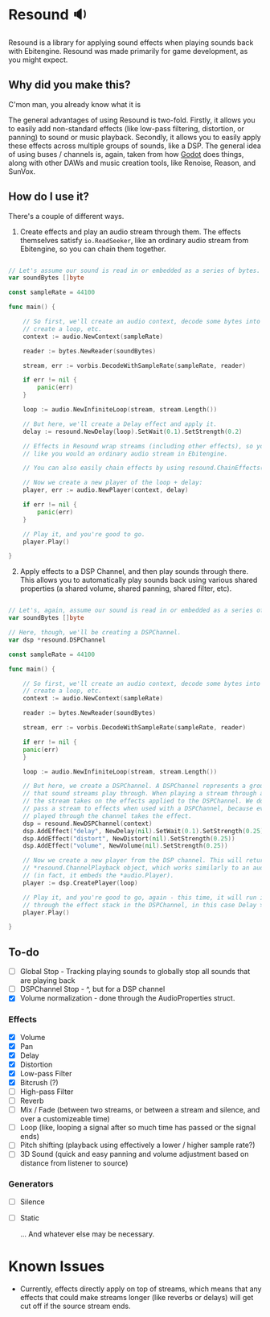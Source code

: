 # Resound 🔉

Resound is a library for applying sound effects when playing sounds back with Ebitengine. Resound was made primarily for game development, as you might expect.

## Why did you make this?

C'mon man, you already know what it is

The general advantages of using Resound is two-fold. Firstly, it allows you to easily add non-standard effects (like low-pass filtering, distortion, or panning) to sound or music playback. Secondly, it allows you to easily apply these effects across multiple groups of sounds, like a DSP. The general idea of using buses / channels is, again, taken from how [Godot](https://godotengine.org/) does things, along with other DAWs and music creation tools, like Renoise, Reason, and SunVox.

## How do I use it?

There's a couple of different ways.

1) Create effects and play an audio stream through them. The effects themselves satisfy `io.ReadSeeker`, like an ordinary audio stream from Ebitengine, so you can chain them together.

```go

// Let's assume our sound is read in or embedded as a series of bytes.
var soundBytes []byte

const sampleRate = 44100

func main() {

    // So first, we'll create an audio context, decode some bytes into a stream,
    // create a loop, etc. 
    context := audio.NewContext(sampleRate)

    reader := bytes.NewReader(soundBytes)

	stream, err := vorbis.DecodeWithSampleRate(sampleRate, reader)

	if err != nil {
		panic(err)
	}

	loop := audio.NewInfiniteLoop(stream, stream.Length())

    // But here, we'll create a Delay effect and apply it.
    delay := resound.NewDelay(loop).SetWait(0.1).SetStrength(0.2)

    // Effects in Resound wrap streams (including other effects), so you can just use them
    // like you would an ordinary audio stream in Ebitengine.

    // You can also easily chain effects by using resound.ChainEffects().

    // Now we create a new player of the loop + delay:
	player, err := audio.NewPlayer(context, delay)

	if err != nil {
		panic(err)
	}

    // Play it, and you're good to go.
	player.Play()

}

```

2) Apply effects to a DSP Channel, and then play sounds through there. This allows you to automatically play sounds back using various shared properties (a shared volume, shared panning, shared filter, etc).

```go

// Let's, again, assume our sound is read in or embedded as a series of bytes.
var soundBytes []byte

// Here, though, we'll be creating a DSPChannel.
var dsp *resound.DSPChannel

const sampleRate = 44100

func main() {

    // So first, we'll create an audio context, decode some bytes into a stream,
    // create a loop, etc. 
    context := audio.NewContext(sampleRate)

    reader := bytes.NewReader(soundBytes)

    stream, err := vorbis.DecodeWithSampleRate(sampleRate, reader)

    if err != nil {
	panic(err)
    }

    loop := audio.NewInfiniteLoop(stream, stream.Length())

    // But here, we create a DSPChannel. A DSPChannel represents a group of effects
    // that sound streams play through. When playing a stream through a DSPChannel,
    // the stream takes on the effects applied to the DSPChannel. We don't have to
    // pass a stream to effects when used with a DSPChannel, because every stream
    // played through the channel takes the effect.
    dsp = resound.NewDSPChannel(context)
    dsp.AddEffect("delay", NewDelay(nil).SetWait(0.1).SetStrength(0.25))
    dsp.AddEffect("distort", NewDistort(nil).SetStrength(0.25))
    dsp.AddEffect("volume", NewVolume(nil).SetStrength(0.25))

    // Now we create a new player from the DSP channel. This will return a
    // *resound.ChannelPlayback object, which works similarly to an audio.Player
    // (in fact, it embeds the *audio.Player).
    player := dsp.CreatePlayer(loop)

    // Play it, and you're good to go, again - this time, it will run its playback
    // through the effect stack in the DSPChannel, in this case Delay > Distort > Volume.
	player.Play()

}

```

## To-do

- [ ] Global Stop - Tracking playing sounds to globally stop all sounds that are playing back
- [ ] DSPChannel Stop - ^, but for a DSP channel
- [x] Volume normalization - done through the AudioProperties struct.

### Effects

- [X] Volume
- [X] Pan
- [X] Delay
- [X] Distortion
- [X] Low-pass Filter
- [X] Bitcrush (?)
- [ ] High-pass Filter
- [ ] Reverb
- [ ] Mix / Fade (between two streams, or between a stream and silence, and over a customizeable time)
- [ ] Loop (like, looping a signal after so much time has passed or the signal ends)
- [ ] Pitch shifting (playback using effectively a lower / higher sample rate?)
- [ ] 3D Sound (quick and easy panning and volume adjustment based on distance from listener to source)

### Generators

- [ ] Silence
- [ ] Static

  ... And whatever else may be necessary.

# Known Issues

- Currently, effects directly apply on top of streams, which means that any effects that could make streams longer (like reverbs or delays) will get cut off if the source stream ends.